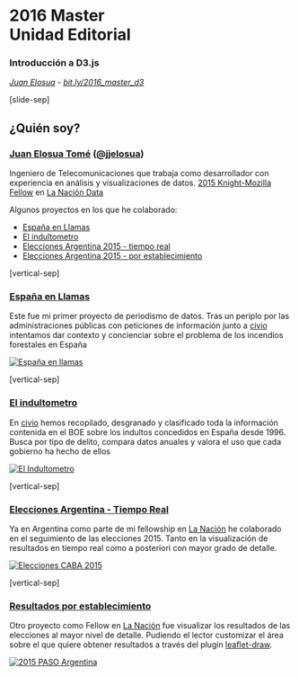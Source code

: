 # 2016 Master <br> Unidad Editorial 
### Introducción a D3.js

_[Juan Elosua][blog]_ - _[bit.ly/2016_master_d3][slides]_

[blog]: http://www.juanelosua.com
[slides]: http://bit.ly/2016_master_d3


[slide-sep]

## ¿Quién soy?

### [Juan Elosua Tomé][blog] ([@jjelosua][twitter])

Ingeniero de Telecomunicaciones que trabaja como desarrollador con experiencia en análisis y visualizaciones de datos. [2015 Knight-Mozilla Fellow][fellow] en [La Nación Data][lndata]

Algunos proyectos en los que he colaborado:
* <a target="_blank" href="http://www.espanaenllamas.es">España en Llamas</a>
* <a target="_blank" href="http://www.elindultometro.es">El indultometro</a>
* <a target="_blank" href="http://www.lanacion.com.ar/1846694-elecciones-2015-mapa-de-resultados-del-ballottage-por-provincia-municipio-y-comuna">Elecciones Argentina 2015 - tiempo real</a>
* <a target="_blank" href="http://www.lanacion.com.ar/1848689-como-fue-el-resultado-del-ballottage-en-la-escuela-donde-votaste">Elecciones Argentina 2015 - por establecimiento</a>

[blog]: http://www.juanelosua.com
[twitter]: https://twitter.com/jjelosua
[fellow]: http://opennews.org/what/fellowships/2015meet
[lndata]: http://www.lanacion.com.ar/data

[vertical-sep]

### <a target="_blank" href="http://www.espanaenllamas.es">España en Llamas</a>

Este fue mi primer proyecto de periodismo de datos. Tras un periplo por las administraciones públicas con peticiones de información junto a [civio][civio] intentamos dar contexto y concienciar sobre el problema de los incendios forestales en España

<!-- .element: class="proj_desc"-->

<a target="_blank" href="http://www.espanaenllamas.es">
    <img alt="España en llamas" class="img_60" data-src="images/about_01_eel.jpg"></img>
</a>

[civio]: http://civio.es

[vertical-sep]

### <a target="_blank" href="http://www.elindultometro.es">El indultometro</a>

En [civio][civio] hemos recopilado, desgranado y clasificado toda la información contenida en el BOE sobre los indultos concedidos en España desde 1996. Busca por tipo de delito, compara datos anuales y valora el uso que cada gobierno ha hecho de ellos

<!-- .element: class="proj_desc"-->

<a target="_blank" href="http://www.elindultometro.es">
    <img alt="El Indultometro" class="img_60" data-src="images/about_02_EI.jpg"></img>
</a>

[civio]: http://civio.es

[vertical-sep]

### <a target="_blank" href="http://www.lanacion.com.ar/1846694-elecciones-2015-mapa-de-resultados-del-ballottage-por-provincia-municipio-y-comuna">Elecciones Argentina - Tiempo Real</a>

Ya en Argentina como parte de mi fellowship en [La Nación][lanacion] he colaborado en el seguimiento de las elecciones 2015. Tanto en la visualización de resultados en tiempo real como a posteriori con mayor grado de detalle.

<!-- .element: class="proj_desc"-->

<a target="_blank" href="http://www.lanacion.com.ar/1846694-elecciones-2015-mapa-de-resultados-del-ballottage-por-provincia-municipio-y-comuna">
    <img alt="Elecciones CABA 2015" class="img_60" data-src="images/about_03_arg_live.jpg"></img>
</a>

[lanacion]: http://www.lanacion.com.ar/

[vertical-sep]

### <a target="_blank" href="http://www.lanacion.com.ar/1848689-como-fue-el-resultado-del-ballottage-en-la-escuela-donde-votaste">Resultados por establecimiento</a>

Otro proyecto como Fellow en [La Nación][lanacion] fue visualizar los resultados de las elecciones al mayor nivel de detalle. Pudiendo el lector customizar el área sobre el que quiere obtener resultados a través del plugin [leaflet-draw](https://github.com/Leaflet/Leaflet.draw).

<!-- .element: class="proj_desc"-->

<a target="_blank" href="http://www.lanacion.com.ar/1848689-como-fue-el-resultado-del-ballottage-en-la-escuela-donde-votaste">
    <img alt="2015 PASO Argentina" class="img_60" data-src="images/about_04_arg_detailed.jpg"></img>
</a>

[lanacion]: http://www.lanacion.com.ar/